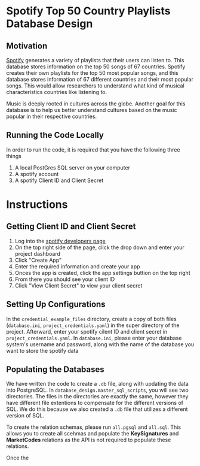 # Spotify Top 50 Country Playlists Database Design
## Motivation
[Spotify](https://open.spotify.com/) generates a variety of playlists that their users can listen to.  This database stores information on the top 50 songs of 67 countries. Spotify creates their own playlists for the top 50 most popular songs,  and this database stores information of 67 different countries and their most popular songs.   This would allow researchers to understand what kind of musical characteristics countries like listening to.

Music is deeply rooted in cultures across the globe. Another goal for this database is to help us better understand cultures based on the music popular in their respective countries.

## Running the Code Locally
In order to run the code, it is required that you have the following three things

1. A local PostGres SQL server on your computer
2. A spotify account
3. A spotify Client ID and Client Secret

# Instructions
## Getting Client ID and Client Secret
 1. Log into the [spotify developers page](https://developer.spotify.com/)
 2. On the top right side of the page, click the drop down and enter your project dashboard
 3. Click "Create App"
 4. Enter the required information and create your app
 5. Onces the app is created, click the app settings buttion on the top right
 6. From there you should see your client ID
 7. Click "View Client Secret" to view your client secret

## Setting Up Configurations
In the `credential_example_files` directory, create a copy of both files (`database.ini`, `project_credentials.yaml`) in the super directory of the project.  Afterward, enter your spotify cilent ID and client secret in `project_credentials.yaml`.   In `database.ini`, please enter your database system's username and password, along with the name of the database you want to store the spotify data

## Populating the Databases
We have written the code to create a `.db` file, along with updating the data into PostgreSQL.  In `database_design.master_sql_scripts`, you will see two directories.  The files in the directories are exactly the same, however they have different file extentions to compensate for the different versions of SQL.  We do this because we also created a `.db` file that utilizes a different version of SQL.

To create the relation schemas, please run `all.pgsql` and `all.sql`.  This allows you to create all scehmas and populate the __KeySignatures__ and __MarketCodes__ relations as the API is not required to populate these relations.

Once the 